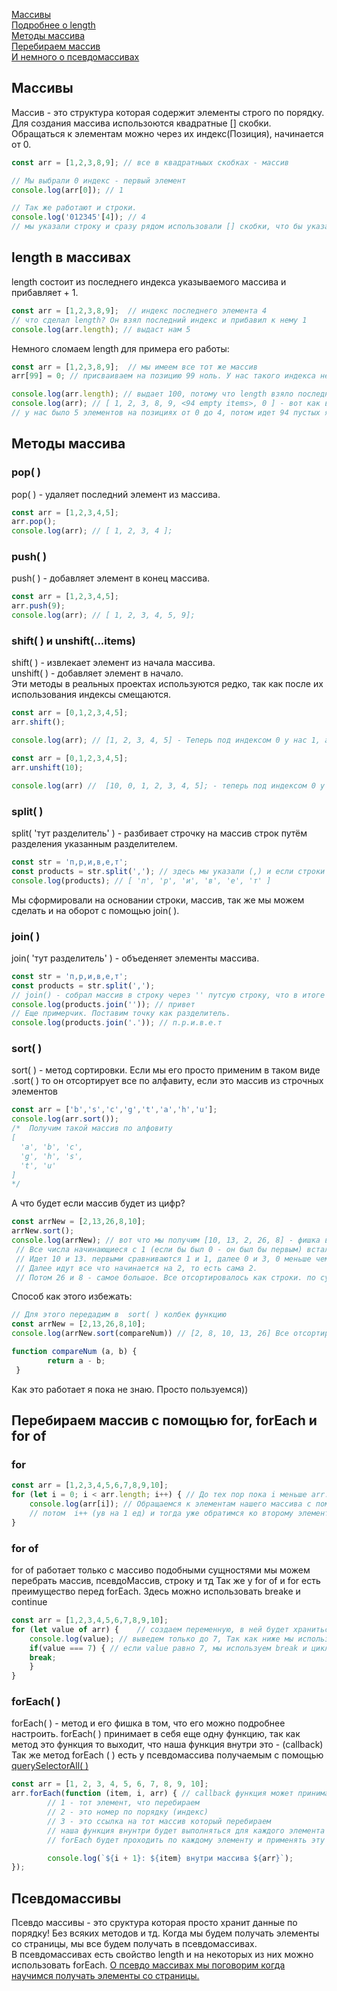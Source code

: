 [Массивы](#arr)<br>
[Подробнее о length](#length)<br>
[Методы массива](#methods)<br>
[Перебираем массив](#for)<br>
[И немного о псевдомассивах](#psevdo)

## <a name ='arr'> Массивы </a> ## 
Массив - это структура которая содержит элементы строго по порядку. Для создания массива использоются квадратные [] скобки.
Обращаться к элементам можно через их индекс(Позиция), начинается от 0.
```javaScript
const arr = [1,2,3,8,9]; // все в квадратныых скобках - массив

// Мы выбрали 0 индекс - первый элемент
console.log(arr[0]); // 1

// Так же работают и строки.
console.log('012345'[4]); // 4
// мы указали строку и сразу рядом использовали [] скобки, что бы указать индекс в этой же строке.
```

## <a name ='length'> length в массивах </a> ##
length состоит из последнего индекса указываемого массива и прибавляет + 1.
```javaScript
const arr = [1,2,3,8,9];  // индекс последнего элемента 4
// что сделал length? Он взял последний индекс и прибавил к нему 1 
console.log(arr.length); // выдаст нам 5
```
Немного сломаем length для примера его работы:
```javaScript
const arr = [1,2,3,8,9];  // мы имеем все тот же массив
arr[99] = 0; // присваиваем на позицию 99 ноль. У нас такого индекса нет, но теперь он появится со значением 0

console.log(arr.length); // выдает 100, потому что length взяло последний индекс и +1 прибавило.
console.log(arr); // [ 1, 2, 3, 8, 9, <94 empty items>, 0 ] - вот как выглядит наш массив. 6 элементов и 94 пустых ячейки.
// у нас было 5 элементов на позициях от 0 до 4, потом идет 94 пустых ячейки и на 99 у нас наш 0. 
```
## <a name = 'methods'> Методы массива </a> ##

### pop( ) ###
pop( ) -  удаляет последний элемент из массива.
```javaScript
const arr = [1,2,3,4,5];
arr.pop();
console.log(arr); // [ 1, 2, 3, 4 ];
```

### push( ) ### 
push( ) - добавляет элемент в конец массива.
```javaScript
const arr = [1,2,3,4,5];
arr.push(9);
console.log(arr); // [ 1, 2, 3, 4, 5, 9];
```
### shift( ) и unshift(...items) ###
shift( ) - извлекает элемент из начала массива.<br>
unshift( ) - добавляет элемент в начало.<br>
Эти методы в реальных проектах используются редко, так как после их использования индексы смещаются.
```javaScript
const arr = [0,1,2,3,4,5];
arr.shift();

console.log(arr); // [1, 2, 3, 4, 5] - Теперь под индексом 0 у нас 1, а не 0 как было.
```
```javaScript
const arr = [0,1,2,3,4,5];
arr.unshift(10);

console.log(arr) //  [10, 0, 1, 2, 3, 4, 5]; - теперь под индексом 0 у нас 10, а не 0.
```
### split( ) ###
split( 'тут разделитель' ) - разбивает строчку на массив строк путём разделения указанным разделителем.
```javaScript
const str = 'п,р,и,в,е,т';
const products = str.split(','); // здесь мы указали (,) и если строки будут через (,) то они образуют массив
console.log(products); // [ 'п', 'р', 'и', 'в', 'е', 'т' ]
```
Мы сформировали на основании строки, массив, так же мы можем сделать и на оборот с помощью join( ).
### join( ) ###
join( 'тут разделитель' ) - объеденяет элементы массива.    
```javaScript
const str = 'п,р,и,в,е,т';
const products = str.split(',');
// join() - собрал массив в строку через '' путсую строку, что в итоге нам дало строчку 'привет'
console.log(products.join('')); // привет
// Еще примерчик. Поставим точку как разделитель.
console.log(products.join('.')); // п.р.и.в.е.т
```
### sort( ) ###
sort( ) - метод сортировки. Eсли мы его просто применим в таком виде .sort( ) то он отсортирует все по алфавиту, если это массив из строчных элементов
```javaScript
const arr = ['b','s','c','g','t','a','h','u'];
console.log(arr.sort());
/*  Получим такой массив по алфовиту
[
  'a', 'b', 'c',
  'g', 'h', 's',
  't', 'u'
]
*/
```
А что будет если массив будет из цифр?
```javaScript
const arrNew = [2,13,26,8,10];
arrNew.sort();
console.log(arrNew); // вот что мы получим [10, 13, 2, 26, 8] - фишка в том, что sort все сортирует как строки.
 // Все числа начинающиеся с 1 (если бы был 0 - он был бы первым) встали на первое место далее сравниваются вторые числа
 // Идет 10 и 13. первыми сравниваются 1 и 1, далее 0 и 3, 0 меньше чем 3, по этому 10 впереди.
 // Далее идут все что начинается на 2, то есть сама 2.
 // Потом 26 и 8 - самое большое. Все отсортировалось как строки. по сути сравнивается каждая отдельная цифра от числа, а не число целиком.
```
Способ как этого избежать:
```javaScript
// Для этого передадим в  sort( ) колбек функцию
const arrNew = [2,13,26,8,10];
console.log(arrNew.sort(compareNum)) // [2, 8, 10, 13, 26] Все отсортировалось как нужно

function compareNum (a, b) { 
        return a - b;
 }
```
Как это работает я пока не знаю. Просто пользуемся))
## <a name = 'for'> Перебираем массив с помощью for, forEach и for of </a> ##
### for ###
```javaScript
const arr = [1,2,3,4,5,6,7,8,9,10];
for (let i = 0; i < arr.length; i++) { // До тех пор пока i меньше arr.length( кол элементов в массиве)                                
    console.log(arr[i]); // Обращаемся к элементам нашего массива с помощью синтаксиса []. Сначала в i = 0 - мы обратимся к 1 элементу
    // потом  i++ (ув на 1 ед) и тогда уже обратимся ко второму элементу и так далее пока не выполнится условие. Пока не закончатся все элементы (i < arr.length) 
}
```
### for of ###
for of работает только с массиво подобными сущностями мы можем перебрать массив, псевдоМассив, строку и тд
Так же у for of и for есть преимущество перед forEach. Здесь можно использовать breake и continue
```javaScript
const arr = [1,2,3,4,5,6,7,8,9,10];
for (let value of arr) {    // создаем переменную, в ней будет храниться каждый элемент массива, обычно называют ее value. Далее указываем массив в котором будем работать
    console.log(value); // выведем только до 7, Так как ниже мы использовали break
    if(value === 7) { // если value равно 7, мы используем break и цикл остановит свою работу.
    break;
    }
} 
```

### forEach( ) ###
forEach( ) - метод и его фишка в том, что его можно подробнее настроить.
forEach( ) принимает в себя еще одну функцию, так как метод это функция то выходит, что наша функция внутри это - (callback)
Так же метод forEach ( ) есть у псевдомассива получаемым с помощью [querySelectorAll( )](https://github.com/Aquariids/Js-Ts-React-etc../blob/main/JavaScript/Basic%20js/DOM%20HTML%20Elements.md#-queryselectorall-----%D0%BF%D0%BE%D0%B7%D0%B2%D0%BE%D0%BB%D1%8F%D0%B5%D1%82-%D0%BF%D0%BE%D0%BB%D1%83%D1%87%D0%B0%D1%82%D1%8C-%D0%BF%D1%81%D0%B5%D0%B2%D0%B4%D0%BE%D0%BC%D0%B0%D1%81%D1%81%D0%B8%D0%B2-%D0%B7%D0%B0-%D1%81%D1%87%D0%B5%D1%82-%D1%81%D0%B5%D0%BB%D0%B5%D0%BA%D1%82%D0%BE%D1%80%D0%BE%D0%B2-css)
```javaScript
const arr = [1, 2, 3, 4, 5, 6, 7, 8, 9, 10];
arr.forEach(function (item, i, arr) { // callback функция может принимать в себя 3 аргумента
        // 1 - тот элемент, что перебираем
        // 2 - это номер по порядку (индекс)
        // 3 - это ссылка на тот массив который перебираем
        // наша функция внунтри будет выполняться для каждого элемента массива
        // forEach будет проходить по каждому элементу и применять эту функцию

        console.log(`${i + 1}: ${item} внутри массива ${arr}`);
});
```
## <a name='psevdo'> Псевдомассивы </a> ##
Псевдо массивы - это сруктура которая просто хранит данные по порядку! Без всяких методов и тд.
Когда мы будем получать элементы со страницы, мы все будем получать в псевдомассивах.<br>
В псевдомассивах есть свойство length и на некоторых из них можно использовать forEach. [О псевдо массивах мы поговорим когда научимся получать элементы со страницы.](https://github.com/Aquariids/Js-Ts-React-etc../blob/main/JavaScript/Basic%20js/DOM%20HTML%20Elements.md#-%D1%81%D0%BE%D0%B2%D1%80%D0%B5%D0%BC%D0%B5%D0%BD%D0%BD%D1%8B%D0%B5-%D1%81%D0%BF%D0%BE%D1%81%D0%BE%D0%B1%D1%8B-%D0%BF%D0%BE%D0%BB%D1%83%D1%87%D0%B5%D0%BD%D0%B8%D1%8F-%D1%8D%D0%BB%D0%B5%D0%BC%D0%B5%D0%BD%D1%82%D0%BE%D0%B2-dom-)
